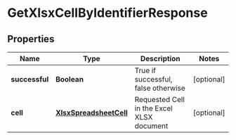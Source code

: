 
# GetXlsxCellByIdentifierResponse

## Properties
Name | Type | Description | Notes
------------ | ------------- | ------------- | -------------
**successful** | **Boolean** | True if successful, false otherwise |  [optional]
**cell** | [**XlsxSpreadsheetCell**](XlsxSpreadsheetCell.md) | Requested Cell in the Excel XLSX document |  [optional]



